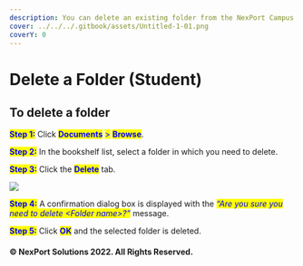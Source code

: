 ```yaml
---
description: You can delete an existing folder from the NexPort Campus.
cover: ../../../.gitbook/assets/Untitled-1-01.png
coverY: 0
---
```


# Delete a Folder (Student)

## **To delete a folder**

<mark style="color:blue;">**Step 1:**</mark>  Click <mark style="color:blue;">**Documents**</mark> <mark style="color:blue;"></mark><mark style="color:blue;">></mark> <mark style="color:blue;"></mark><mark style="color:blue;">**Browse**</mark>.

<mark style="color:blue;">**Step 2:**</mark>  In the bookshelf list, select a folder in which you need to delete.

<mark style="color:blue;">**Step 3:**</mark>  Click the <mark style="color:blue;">**Delete**</mark> tab.

![](https://www.nexportcampus.com/Content/Guides/sweb/Content/Resources/Images/Documents/Folder\_Delete\_550x261.png)

<mark style="color:blue;">**Step 4:**</mark>  A confirmation dialog box is displayed with the _<mark style="color:blue;">“Are you sure you need to delete \<Folder name>?”</mark>_ message.

<mark style="color:blue;">**Step 5:**</mark>  Click <mark style="color:blue;">**OK**</mark> and the selected folder is deleted.

#### © NexPort Solutions 2022. All Rights Reserved.
